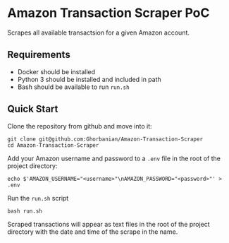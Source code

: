 # Amazon Transaction Scraper PoC #
Scrapes all available transactsion for a given Amazon account. 

## Requirements ##
* Docker should be installed
* Python 3 should be installed and included in path
* Bash should be available to run `run.sh`

## Quick Start ##
Clone the repository from github and move into it:
```
git clone git@github.com:Ghorbanian/Amazon-Transaction-Scraper
cd Amazon-Transaction-Scraper
```

Add your Amazon username and password to a `.env` file in the root of the project directory:
```
echo $'AMAZON_USERNAME="<username>"\nAMAZON_PASSWORD="<password>"' > .env
```

Run the `run.sh` script
```
bash run.sh
```

Scraped transactions will appear as text files in the root of the project directory with the date and time of the scrape in the name. 
